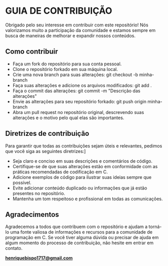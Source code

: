 # GUIA DE CONTRIBUIÇÃO

Obrigado pelo seu interesse em contribuir com este repositório! 
Nós valorizamos muito a participação da comunidade e estamos sempre em busca de maneiras de melhorar e expandir nossos conteúdos.

## Como contribuir

- Faça um fork do repositório para sua conta pessoal.
- Clone o repositório forkado em sua máquina local.
- Crie uma nova branch para suas alterações: git checkout -b minha-branch
- Faça suas alterações e adicione os arquivos modificados: git add .
- Faça o commit das alterações: git commit -m "Descrição das alterações"
- Envie as alterações para seu repositório forkado: git push origin minha-branch
- Abra um pull request no repositório original, descrevendo suas alterações e o motivo pelo qual elas são importantes.

## Diretrizes de contribuição

Para garantir que todas as contribuições sejam úteis e relevantes, pedimos que você siga as seguintes diretrizes:]

- Seja claro e conciso em suas descrições e comentários de código.
- Certifique-se de que suas alterações estão em conformidade com as práticas recomendadas de codificação em C.
- Adicione exemplos de código para ilustrar suas ideias sempre que possível.
- Evite adicionar conteúdo duplicado ou informações que já estão presentes no repositório.
- Mantenha um tom respeitoso e profissional em todas as comunicações.

## Agradecimentos

Agradecemos a todos que contribuem com o repositório e ajudam a torná-lo uma fonte valiosa de informações e 
recursos para a comunidade de programação em C. 
Se você tiver alguma dúvida ou precisar de ajuda em algum momento do processo de contribuição, 
não hesite em entrar em contato.

**henriquebispo1717@gmail.com**
